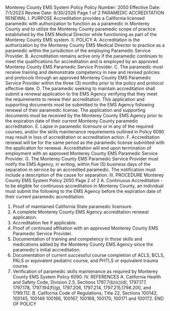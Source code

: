 Monterey County EMS System Policy
Policy Number: 2050
Effective Date: 7/1/2023
Review Date: 6/30/2026
Page 1 of 2
PARAMEDIC ACCREDITATION RENEWAL
I. PURPOSE
Accreditation provides a California licensed paramedic with authorization to function as a
paramedic in Monterey County and to utilize the Monterey County paramedic scope of
practice established by the EMS Medical Director while functioning as part of the Monterey
County EMS system.
II. POLICY
A. Accreditation is the authorization by the Monterey County EMS Medical Director to
practice as a paramedic within the jurisdiction of the employing Paramedic Service
Provider.
B. Accreditation remains active only if the paramedic continues to meet the qualifications
for accreditation and is employed by an approved Monterey County EMS Paramedic
Service Provider.
C. The paramedic must receive training and demonstrate competency in new and revised
policies and protocols through an approved Monterey County EMS Paramedic Service
Provider within the three (3) months prior to the policy and protocol effective date.
D. The paramedic seeking to maintain accreditation shall submit a renewal application to the
EMS Agency verifying that they meet the requirements to renew their accreditation. This
application and supporting documents must be submitted to the EMS Agency following
renewal of their paramedic license. The application and supporting documents must be
received by the Monterey County EMS Agency prior to the expiration date of their
current Monterey County paramedic accreditation.
E. Lapse in paramedic licensure or in any of the required courses, and/or the skills
maintenance requirements outlined in Policy 6090 may result in loss of accreditation or
accreditation action.
F. Accreditation renewal will be for the same period as the paramedic license submitted
with the application for renewal. Accreditation will end upon termination of employment
with an approved Monterey County EMS Paramedic Service Provider.
G. The Monterey County EMS Paramedic Service Provider must notify the EMS Agency, in
writing, within five (5) business days of the separation in service by an accredited
paramedic. The notification must include a description of the cause for separation.
III. PROCEDURE
Monterey County EMS System Policy 2050
Page 2 of 2
A. Continuous Accreditation - to be eligible for continuous accreditation in Monterey
County, an individual must submit the following to the EMS Agency before the
expiration date of their current paramedic accreditation:
1. Proof of maintained California State paramedic licensure.
2. A complete Monterey County EMS Agency accreditation renewal application.
3. Accreditation fee if applicable.
4. Proof of continued affiliation with an approved Monterey County EMS Paramedic
Service Provider.
5. Documentation of training and competency in those skills and medications added by
the Monterey County EMS Agency since the paramedic's initial accreditation.
6. Documentation of current successful course completion of ACLS, BCLS, PALS or
equivalent pediatric course, and PHTLS or equivalent trauma course.
7. Verification of paramedic skills maintenance as required by Monterey County EMS
System Policy 6090.
IV. REFERENCES
A. California Health and Safety Code, Division 2.5, Sections 1797.7(b)(c)(d), 1797.177,
1797.178, 1797.194(f)(g), 1797.206, 1797.214, 1797.215,1798.200, and 1799.112.
B. California Code of Regulations, Title 22, Sections 100142, 100145, 100146 100166,
100167, 100168, 100170, 100171 and 100172.
END OF POLICY
